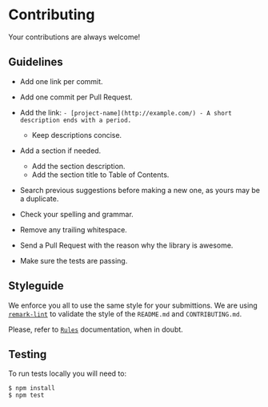 # Contributing

Your contributions are always welcome!

## Guidelines


- Add one link per commit.

- Add one commit per Pull Request.

- Add the link: `- [project-name](http://example.com/) - A short description ends with a period.`

  - Keep descriptions concise.

- Add a section if needed.

  - Add the section description.
  - Add the section title to Table of Contents.

- Search previous suggestions before making a new one, as yours may be a duplicate.

- Check your spelling and grammar.

- Remove any trailing whitespace.

- Send a Pull Request with the reason why the library is awesome.

- Make sure the tests are passing.

## Styleguide

We enforce you all to use the same style for your submittions.
We are using [`remark-lint`](https://github.com/wooorm/remark-lint) to validate the style of the `README.md` and `CONTRIBUTING.md`.

Please, refer to [`Rules`](https://github.com/wooorm/remark-lint/blob/master/doc/rules.md) documentation, when in doubt.

## Testing

To run tests locally you will need to:

```shell
$ npm install
$ npm test
```
